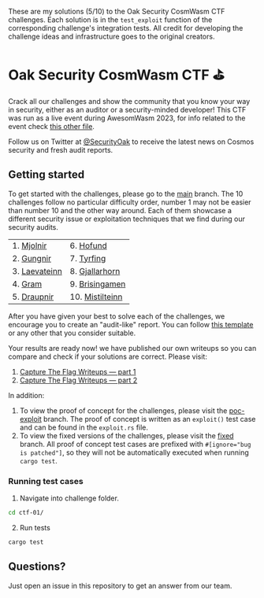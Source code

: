 These are my solutions (5/10) to the Oak Security CosmWasm CTF challenges. Each solution is in the `test_exploit` function of the corresponding challenge's integration tests. All credit for developing the challenge ideas and infrastructure goes to the original creators.

# Oak Security CosmWasm CTF ⛳️

Crack all our challenges and show the community that you know your way in security, either as an auditor or a security-minded developer! This CTF was run as a live event during AwesomWasm 2023, for info related to the event check [this other file](./awesomwasm-2023/README.md). 

Follow us on Twitter at [@SecurityOak](https://twitter.com/SecurityOak) to receive the latest news on Cosmos security and fresh audit reports. 

## Getting started

To get started with the challenges, please go to the [main](https://github.com/oak-security/cosmwasm-ctf/tree/main) branch. The 10 challenges follow no particular difficulty order, number 1 may not be easier than number 10 and the other way around. Each of them showcase a different security issue or exploitation techniques that we find during our security audits.

<table>
    <tr>
        <td>1. <a href="./ctf-01/README.md">Mjolnir</a></td>
        <td>6. <a href="./ctf-06/README.md">Hofund</a></td>
    </tr>
    <tr>
        <td>2. <a href="./ctf-02/README.md">Gungnir</a></td>
        <td>7. <a href="./ctf-07/README.md">Tyrfing</a></td>
    </tr>
    <tr>
        <td>3. <a href="./ctf-03/README.md">Laevateinn</a></td>
        <td>8. <a href="./ctf-08/README.md">Gjallarhorn</a></td>
    </tr>
    <tr>
        <td>4. <a href="./ctf-04/README.md">Gram</a></td>
        <td>9. <a href="./ctf-09/README.md">Brisingamen</a></td>
    </tr>
    <tr>
        <td>5. <a href="./ctf-05/README.md">Draupnir</a></td>
        <td>10. <a href="./ctf-10/README.md">Mistilteinn</a></td>
    </tr>
</table>

After you have given your best to solve each of the challenges, we encourage you to create an "audit-like" report. You can follow [this template](./SAMPLE_REPORT_TEMPLATE.md) or any other that you consider suitable.

Your results are ready now! we have published our own writeups so you can compare and check if your solutions are correct. Please visit:
1. [Capture The Flag ️Writeups — part 1](https://medium.com/oak-security/capture-the-flag-%EF%B8%8Fwriteups-awesomwasm-2023-pt-1-a40c6e506b49)
2. [Capture The Flag ️Writeups — part 2](https://medium.com/oak-security/capture-the-flag-%EF%B8%8Fwriteups-awesomwasm-2023-pt-2-cb3e9b297c0)

In addition:
1. To view the proof of concept for the challenges, please visit the [poc-exploit](https://github.com/oak-security/cosmwasm-ctf/tree/poc-exploit) branch. The proof of concept is written as an `exploit()` test case and can be found in the `exploit.rs` file.
2. To view the fixed versions of the challenges, please visit the [fixed](https://github.com/oak-security/cosmwasm-ctf/tree/fixed) branch. All proof of concept test cases are prefixed with `#[ignore="bug is patched"]`, so they will not be automatically executed when running `cargo test`.

### Running test cases

1. Navigate into challenge folder.

```bash
cd ctf-01/
```

2. Run tests

```bash
cargo test
```

## Questions?

Just open an issue in this repository to get an answer from our team.
